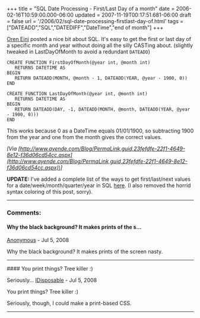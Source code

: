 +++
title = "SQL Date Processing - First/Last Day of a month"
date = 2006-02-16T10:59:00.000-06:00
updated = 2007-11-19T00:17:51.681-06:00
draft = false
url = '/2006/02/sql-date-processing-firstlast-day-of.html'
tags = ["DATEADD","SQL","DATEDIFF","DateTime","end of month"]
+++

[Oren Eini](http://www.ayende.com/) posted a nice bit about SQL. It's easy to get the first or last day of a specific month and year without doing all the silly CASTing about. (slightly tweaked in LastDayOfMonth to avoid a redundant `DATEADD`)

```
CREATE FUNCTION FirstDayOfMonth(@year int, @month int)
   RETURNS DATETIME AS
BEGIN
   RETURN DATEADD(MONTH, @month - 1, DATEADD(YEAR, @year - 1900, 0))
END
 
CREATE FUNCTION LastDayOfMonth(@year int, @month int)
   RETURNS DATETIME AS 
BEGIN
   RETURN DATEADD(DAY, -1, DATEADD(MONTH, @month, DATEADD(YEAR, @year - 1900, 0)))
END
```

This works because 0 as a DateTime equals 01/01/1900, so subtracting 1900 from the year and one from the month gives the correct values.

_\[Via [http://www.ayende.com/Blog/PermaLink,guid,23fefdfe-22f1-4649-8e12-f36d06cd54cc.aspx](http://www.ayende.com/Blog/PermaLink,guid,23fefdfe-22f1-4649-8e12-f36d06cd54cc.aspx)\]_

**UPDATE:** I've added a complete list of the ways to get first/last/next values for a date/week/month/quarter/year in SQL [here](http://musingmarc.blogspot.com/2006/07/more-on-dates-and-sql.html). (I also removed the horrid syntax coloring of this post, sorry).

---
### Comments:
#### Why the black background? It makes prints of the s...
[Anonymous]( "noreply@blogger.com") - <time datetime="2008-07-11T13:33:00.000-05:00">Jul 5, 2008</time>

Why the black background? It makes prints of the screen nasty.
<hr />
#### You print things? Tree killer :)  
  
Seriously...
[IDisposable](https://www.blogger.com/profile/02275315449689041289 "noreply@blogger.com") - <time datetime="2008-07-11T16:21:00.000-05:00">Jul 5, 2008</time>

You print things? Tree killer :)  
  
Seriously, though, I could make a print-based CSS.
<hr />
